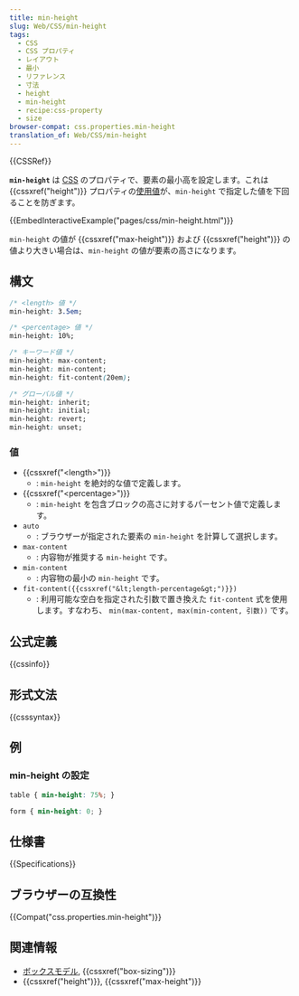 ```yaml
---
title: min-height
slug: Web/CSS/min-height
tags:
  - CSS
  - CSS プロパティ
  - レイアウト
  - 最小
  - リファレンス
  - 寸法
  - height
  - min-height
  - recipe:css-property
  - size
browser-compat: css.properties.min-height
translation_of: Web/CSS/min-height
---
```

{{CSSRef}}

**`min-height`** は [CSS](/ja/docs/Web/CSS) のプロパティで、要素の最小高を設定します。これは {{cssxref("height")}} プロパティの[使用値](/ja/docs/Web/CSS/used_value)が、`min-height` で指定した値を下回ることを防ぎます。

{{EmbedInteractiveExample("pages/css/min-height.html")}}

`min-height` の値が {{cssxref("max-height")}} および {{cssxref("height")}} の値より大きい場合は、`min-height` の値が要素の高さになります。

## 構文

```css
/* <length> 値 */
min-height: 3.5em;

/* <percentage> 値 */
min-height: 10%;

/* キーワード値 */
min-height: max-content;
min-height: min-content;
min-height: fit-content(20em);

/* グローバル値 */
min-height: inherit;
min-height: initial;
min-height: revert;
min-height: unset;
```

### 値

- {{cssxref("&lt;length&gt;")}}
  - : `min-height` を絶対的な値で定義します。
- {{cssxref("&lt;percentage&gt;")}}
  - : `min-height` を包含ブロックの高さに対するパーセント値で定義します。
- `auto`
  - : ブラウザーが指定された要素の `min-height` を計算して選択します。
- `max-content`
  - : 内容物が推奨する `min-height` です。
- `min-content`
  - : 内容物の最小の `min-height` です。
- `fit-content({{cssxref("&lt;length-percentage&gt;")}})`
  - : 利用可能な空白を指定された引数で置き換えた `fit-content` 式を使用します。すなわち、 `min(max-content, max(min-content, 引数))` です。

## 公式定義

{{cssinfo}}

## 形式文法

{{csssyntax}}

## 例

### min-height の設定

```css
table { min-height: 75%; }

form { min-height: 0; }
```

## 仕様書

{{Specifications}}

## ブラウザーの互換性

{{Compat("css.properties.min-height")}}

## 関連情報

- [ボックスモデル](/ja/docs/Web/CSS/CSS_Box_Model/Introduction_to_the_CSS_box_model), {{cssxref("box-sizing")}}
- {{cssxref("height")}}, {{cssxref("max-height")}}
